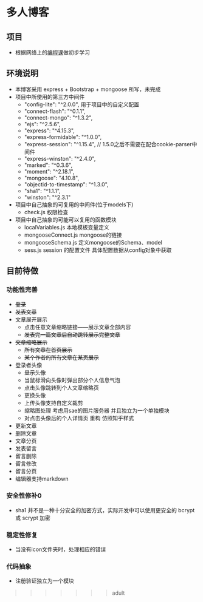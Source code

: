 # 多人博客

## 项目
* 根据网络上的[编程课](https://github.com/nswbmw/N-blog)做初步学习 

## 环境说明
* 本博客采用 express + Bootstrap + mongoose 所写，未完成
* 项目中所使用的第三方中间件
    * "config-lite": "^2.0.0",      用于项目中的自定义配置
    * "connect-flash": "^0.1.1",    
    * "connect-mongo": "^1.3.2",
    * "ejs": "^2.5.6",
    * "express": "^4.15.3",
    * "express-formidable": "^1.0.0",
    * "express-session": "^1.15.4",  // 1.5.0之后不需要在配合cookie-parser中间件
    * "express-winston": "^2.4.0",
    * "marked": "^0.3.6",
    * "moment": "^2.18.1",
    * "mongoose": "4.10.8",
    * "objectid-to-timestamp": "^1.3.0",
    * "sha1": "^1.1.1",
    * "winston": "^2.3.1"
* 项目中自己抽象的可复用的中间件(位于models下)
    * check.js             权限检查
* 项目中自己抽象的可能可以复用的函数模块
    * localVariables.js    本地模板变量定义
    * mongooseConnect.js   mongoose的链接
    * mongooseSchema.js    定义mongoose的Schema、model
    * sess.js              session 的配置文件 具体配置数据从config对象中获取

## 目前待做

### 功能性完善
* ~~登录~~
* ~~发表文章~~
* 文章展开展示
    * 点击任意文章缩略链接——展示文章全部内容
    * ~~发表完一篇文章后自动跳转展示完整文章~~
* ~~文章缩略展示~~
    * ~~所有文章在首页展示~~
    * ~~某个作者的所有文章在某页展示~~
* 登录者头像
    * ~~显示头像~~
    * 当鼠标滑向头像时弹出部分个人信息气泡
    * 点击头像跳转到个人文章缩略页
    * 更换头像
    * 上传头像支持自定义裁剪
    * 缩略图处理  考虑用sae的图片服务器  并且独立为一个单独模块
    * 对点击头像后的个人详情页 重构 仿照知乎样式
* 更新文章
* 删除文章
* 文章分页
* 发表留言
* 留言删除
* 留言修改
* 留言分页
* 编辑器支持markdown

### 安全性修补0
* sha1 并不是一种十分安全的加密方式，实际开发中可以使用更安全的 bcrypt 或 scrypt 加密

### 稳定性修复
* 当没有icon文件夹时，处理相应的错误

### 代码抽象
* 注册验证独立为一个模块
>>>>>>> adult
